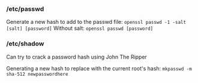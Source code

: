 ### /etc/passwd

Generate a new hash to add to the passwd file: `openssl passwd -1 -salt [salt] [password]`
Without salt: `openssl passwd [password]`
### /etc/shadow

Can try to crack a password hash using John The Ripper

Generating a new hash to replace with the current root's hash: `mkpasswd -m sha-512 newpasswordhere`


